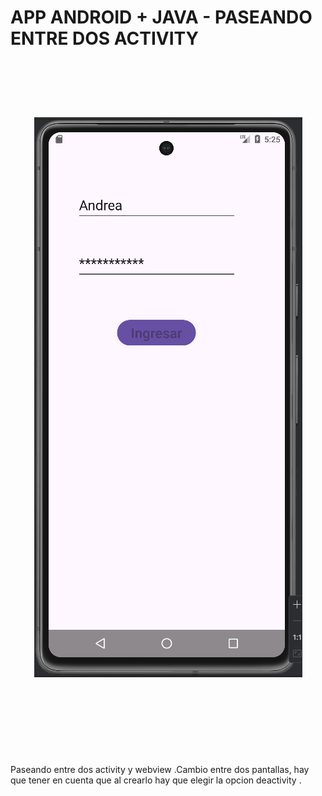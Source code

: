 # APP ANDROID + JAVA -  PASEANDO ENTRE DOS ACTIVITY

<br>
 <h1 align="center">
  <br>
  <img src="https://github.com/IvBanzaga/ControEditText/blob/main/img/captura.png" alt="Android Studio">
  <br>
  <br>
</h1>
<br>
<br>

<ol>
  <!--<li><a href="https://dbdocs.io/ivan.cpweb/urbanManager" target="_blank">Documentación Base de datos de UrbanManager</a></li>-->
</ol>

<br>
<p>
Paseando entre dos activity y webview .Cambio entre dos pantallas, hay que tener en cuenta que al crearlo hay que elegir la opcion deactivity .
 </p>
<br>
